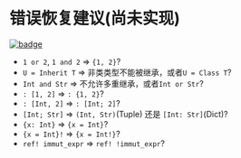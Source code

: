 # 错误恢复建议(尚未实现)

[![badge](https://img.shields.io/endpoint.svg?url=https%3A%2F%2Fgezf7g7pd5.execute-api.ap-northeast-1.amazonaws.com%2Fdefault%2Fsource_up_to_date%3Fowner%3Derg-lang%26repos%3Derg%26ref%3Dmain%26path%3Ddoc/EN/compiler/TODO_recov_suggest.md%26commit_hash%3Dd15cbbf7b33df0f78a575cff9679d84c36ea3ab1)](https://gezf7g7pd5.execute-api.ap-northeast-1.amazonaws.com/default/source_up_to_date?owner=erg-lang&repos=erg&ref=main&path=doc/EN/compiler/TODO_recov_suggest.md&commit_hash=d15cbbf7b33df0f78a575cff9679d84c36ea3ab1)

*  `1 or 2`, `1 and 2` => `{1, 2}`?
* `U = Inherit T` => 非类类型不能被继承，或者`U = Class T`?
* `Int and Str` => 不允许多重继承，或者`Int or Str`?
* `: [1, 2]` => `: {1, 2}`?
* `: [Int, 2]` => `: [Int; 2]`?
* `[Int; Str]` => `(Int, Str)`(Tuple) 还是 `[Int: Str]`(Dict)?
* `{x: Int}` => `{x = Int}`?
* `{x = Int}!` => `{x = Int!}`?
* `ref! immut_expr` => `ref! !immut_expr`?
